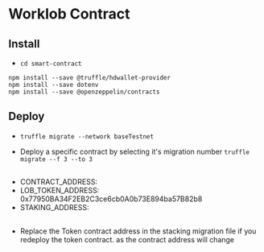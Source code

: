 # Worklob Contract

## Install

- `cd smart-contract`

```
npm install --save @truffle/hdwallet-provider
npm install --save dotenv
npm install --save @openzeppelin/contracts
```

## Deploy

- `truffle migrate --network baseTestnet`

- Deploy a specific contract by selecting it's migration number `truffle migrate --f 3 --to 3`

##

- CONTRACT_ADDRESS:
- LOB_TOKEN_ADDRESS: 0x77950BA34F2EB2C3ce6cb0A0b73E894ba57B82b8
- STAKING_ADDRESS:

##

- Replace the Token contract address in the stacking migration file if you redeploy the token contract. as the contract address will change
